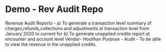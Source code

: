 # Demo - Rev Audit Repo
Revenue Audit Reports -
a) To generate a transaction level summary of charges,refunds,collections and adjustments at transaction level from January 2020 to current for
b) To generate unapplied credits report at encounter and account level
Vendor- Houlihan
Purpose - Audit - To be able to view the revenue  in the unapplied credits.
